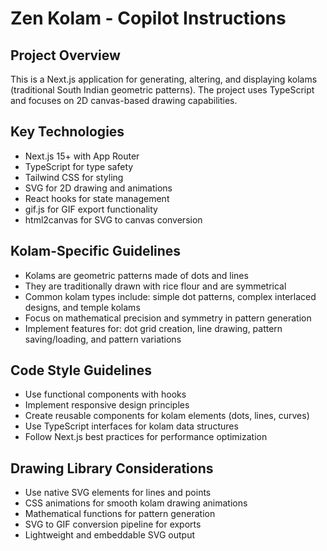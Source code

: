 # Zen Kolam - Copilot Instructions

<!-- Use this file to provide workspace-specific custom instructions to Copilot. For more details, visit https://code.visualstudio.com/docs/copilot/copilot-customization#_use-a-githubcopilotinstructionsmd-file -->

## Project Overview
This is a Next.js application for generating, altering, and displaying kolams (traditional South Indian geometric patterns). The project uses TypeScript and focuses on 2D canvas-based drawing capabilities.

## Key Technologies
- Next.js 15+ with App Router
- TypeScript for type safety
- Tailwind CSS for styling
- SVG for 2D drawing and animations
- React hooks for state management
- gif.js for GIF export functionality
- html2canvas for SVG to canvas conversion

## Kolam-Specific Guidelines
- Kolams are geometric patterns made of dots and lines
- They are traditionally drawn with rice flour and are symmetrical
- Common kolam types include: simple dot patterns, complex interlaced designs, and temple kolams
- Focus on mathematical precision and symmetry in pattern generation
- Implement features for: dot grid creation, line drawing, pattern saving/loading, and pattern variations

## Code Style Guidelines
- Use functional components with hooks
- Implement responsive design principles
- Create reusable components for kolam elements (dots, lines, curves)
- Use TypeScript interfaces for kolam data structures
- Follow Next.js best practices for performance optimization

## Drawing Library Considerations
- Use native SVG elements for lines and points
- CSS animations for smooth kolam drawing animations
- Mathematical functions for pattern generation
- SVG to GIF conversion pipeline for exports
- Lightweight and embeddable SVG output
